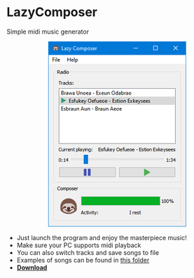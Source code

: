 # LazyComposer
Simple midi music generator

<p align="center">
  <img src="misc/screenshot1.png">
</p>

* Just launch the program and enjoy the masterpiece music!
* Make sure your PC supports midi playback
* You can also switch tracks and save songs to file
* Examples of songs can be found in [this folder](examples)
* <b><a href="/../../releases">Download</a></b>
